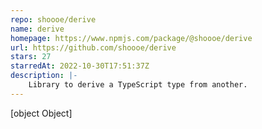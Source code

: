 ```yaml
---
repo: shoooe/derive
name: derive
homepage: https://www.npmjs.com/package/@shoooe/derive
url: https://github.com/shoooe/derive
stars: 27
starredAt: 2022-10-30T17:51:37Z
description: |-
    Library to derive a TypeScript type from another.
---
```


[object Object]
